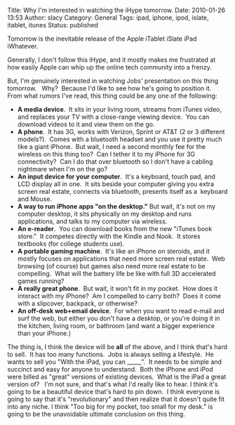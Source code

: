 Title: Why I'm interested in watching the iHype tomorrow.
Date: 2010-01-26 13:53
Author: slacy
Category: General
Tags: ipad, iphone, ipod, islate, itablet, itunes
Status: published

Tomorrow is the inevitable release of the Apple iTablet iSlate iPad
iWhatever.

Generally, I don't follow this iHype, and it mostly makes me frustrated
at how easily Apple can whip up the online tech community into a frenzy.

But, I'm genuinely interested in watching Jobs' presentation on this
thing tomorrow.   Why?  Because I'd like to see how he's going to
position it.  From what rumors I've read, this thing could be any one of
the following:

-   **A media device**.  It sits in your living room, streams from
    iTunes video, and replaces your TV with a close-range viewing
    device.  You can download videos to it and view them on the go.
-   **A phone**.  It has 3G, works with Verizon, Sprint or AT&T (2 or 3
    different models?).  Comes with a bluetooth headset and you use it
    pretty much like a giant iPhone.  But wait, I need a second monthly
    fee for the wireless on this thing too?  Can I tether it to my
    iPhone for 3G connectivity?  Can I do that over bluetooth so I don't
    have a cabling nightmare when I'm on the go?
-   **An input device for your computer**.  It's a keyboard, touch pad,
    and LCD display all in one.  It sits beside your computer giving you
    extra screen real estate, connects via bluetooth, presents itself as
    a  keyboard and Mouse.
-   **A way to run iPhone apps "on the desktop."** But wait, it's not on
    my computer desktop, it sits physically on my desktop and runs
    applications, and talks to my computer via wireless.
-   **An e-reader**.  You can download books from the new "iTunes book
    store."  It competes directly with the Kindle and Nook.  It stores
    textbooks (for college students use).
-   **A portable gaming machine**.  It's like an iPhone on steroids, and
    it mostly focuses on applications that need more screen real
    estate.  Web browsing (of course) but games also need more real
    estate to be compelling.  What will the battery life be like with
    full 3D accelerated games running?
-   **A really great phone**.  But wait, it won't fit in my pocket.  How
    does it interact with my iPhone?  Am I compelled to carry both? 
    Does it come with a slipcover, backpack, or otherwise?
-   **An off-desk web+email device**.  For when you want to read e-mail
    and surf the web, but either you don't have a desktop, or you're
    doing it in the kitchen, living room, or bathroom (and want a bigger
    experience than your iPhone.)

The thing is, I think the device will be **all** of the above, and I
think that's hard to sell.  It has too many functions.  Jobs is always
selling a lifestyle.  He wants to sell you "With the iPad, you can
\_\_\_\_\_".  It needs to be simple and succinct and easy for anyone to
understand.  Both the iPhone and iPod were billed as "great" versions of
existing devices.  What is the iPad a great version of?   I'm not sure,
and that's what I'd really like to hear. I think it's going to be a
beautiful device that's hard to pin down.  I think everyone is going to
say that it's "revolutionary" and then realize that it doesn't quite fit
into any niche. I think "Too big for my pocket, too small for my desk."
is going to be the unavoidable ultimate conclusion on this thing.
